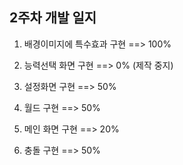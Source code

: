 ## 2주차 개발 일지

1. 배경이미지에 특수효과 구현 ==> 100%

2. 능력선택 화면 구현 ==> 0% (제작 중지)

3. 설정화면 구현 ==> 50%

4. 월드 구현 ==> 50%

5. 메인 화면 구현 ==> 20%

6. 충돌 구현 ==> 50%
